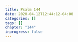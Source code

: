 ```yaml
---
title: Psalm 144
date: 2020-04-12T12:44:12-04:00
categories: []
tags: []
chapter: "144"
inprogress: false
---
```



